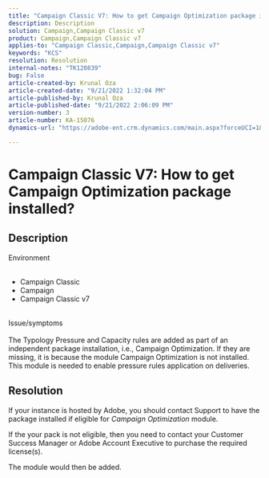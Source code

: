 ```yaml
---
title: "Campaign Classic V7: How to get Campaign Optimization package installed?"
description: Description
solution: Campaign,Campaign Classic v7
product: Campaign,Campaign Classic v7
applies-to: "Campaign Classic,Campaign,Campaign Classic v7"
keywords: "KCS"
resolution: Resolution
internal-notes: "TK120839"
bug: False
article-created-by: Krunal Oza
article-created-date: "9/21/2022 1:32:04 PM"
article-published-by: Krunal Oza
article-published-date: "9/21/2022 2:06:09 PM"
version-number: 3
article-number: KA-15076
dynamics-url: "https://adobe-ent.crm.dynamics.com/main.aspx?forceUCI=1&pagetype=entityrecord&etn=knowledgearticle&id=cd0be1c4-b139-ed11-9db0-0022480867bd"

---
```

# Campaign Classic V7: How to get Campaign Optimization package installed?

## Description

Environment<br><br>
- Campaign Classic
- Campaign
- Campaign Classic v7


<br>Issue/symptoms<br><br>
The Typology Pressure and Capacity rules are added as part of an independent package installation, i.e., Campaign Optimization. If they are missing, it is because the module Campaign Optimization is not installed.
 This module is needed to enable pressure rules application on deliveries.


## Resolution


If your instance is hosted by Adobe, you should contact Support to have the package installed if eligible for *Campaign Optimization* module.

If the your pack is not eligible, then you need to contact your Customer Success Manager or Adobe Account Executive to purchase the required license(s).

The module would then be added.

